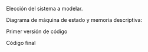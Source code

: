 Elección del sistema a modelar. 


Diagrama de máquina de estado y memoria descriptiva:


Primer versión de código


Código final